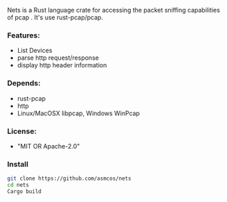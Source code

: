 Nets is a Rust language crate for accessing the packet sniffing capabilities of pcap .
It's use rust-pcap/pcap.

### Features:

* List Devices
* parse http request/response
* display http header information

### Depends:

* rust-pcap
* http
* Linux/MacOSX libpcap, Windows WinPcap

### License:

* "MIT OR Apache-2.0"

### Install

```bash
git clone https://github.com/asmcos/nets
cd nets
Cargo build
```
